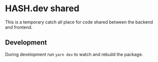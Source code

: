 # HASH.dev shared

This is a temporary catch all place for code shared between the backend and frontend.

## Development

During development run `yarn dev` to watch and rebuild the package.

